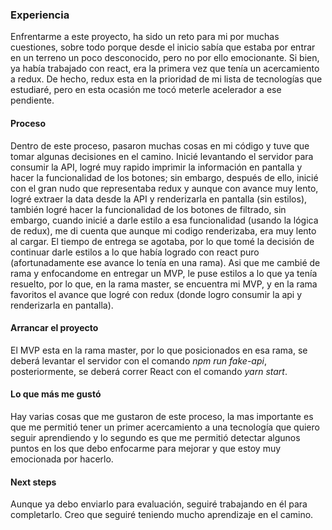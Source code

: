 ### Experiencia

Enfrentarme a este proyecto, ha sido un reto para mi por muchas cuestiones, sobre todo porque desde el inicio sabía que estaba por entrar en un terreno un poco desconocido, pero no por ello emocionante.
Si bien, ya había trabajado con react, era la primera vez que tenía un acercamiento a redux. De hecho, redux esta en la prioridad de mi lista de tecnologías que estudiaré, pero en esta ocasión me tocó meterle acelerador a ese pendiente.

#### Proceso

Dentro de este proceso, pasaron muchas cosas en mi código y tuve que tomar algunas decisiones en el camino.
Inicié levantando el servidor para consumir la API, logré muy rapido imprimir la información en pantalla y hacer la funcionalidad de los botones; sin embargo, después de ello, inicié con el gran nudo que representaba redux y aunque con avance muy lento, logré extraer la data desde la API y renderizarla en pantalla (sin estilos), también logré hacer la funcionalidad de los botones de filtrado, sin embargo, cuando inicié a darle estilo a esa funcionalidad (usando la lógica de redux), me di cuenta que aunque mi codigo renderizaba, era muy lento al cargar.
El tiempo de entrega se agotaba, por lo que tomé la decisión de continuar darle estilos a lo que había logrado con react puro (afortunadamente ese avance lo tenía en una rama).
Asi que me cambié de rama y enfocandome en entregar un MVP, le puse estilos a lo que ya tenía resuelto, por lo que, en la rama master, se encuentra mi MVP, y en la rama favoritos el avance que logré con redux (donde logro consumir la api y renderizarla en pantalla).

#### Arrancar el proyecto

El MVP esta en la rama master, por lo que posicionados en esa rama, se deberá levantar el servidor con el comando _npm run fake-api_, posteriormente, se deberá correr React con el comando _yarn start_.

#### Lo que más me gustó

Hay varias cosas que me gustaron de este proceso, la mas importante es que me permitió tener un primer acercamiento a una tecnología que quiero seguir aprendiendo y lo segundo es que me permitió detectar algunos puntos en los que debo enfocarme para mejorar y que estoy muy emocionada por hacerlo.

#### Next steps

Aunque ya debo enviarlo para evaluación, seguiré trabajando en él para completarlo. Creo que seguiré teniendo mucho aprendizaje en el camino.
